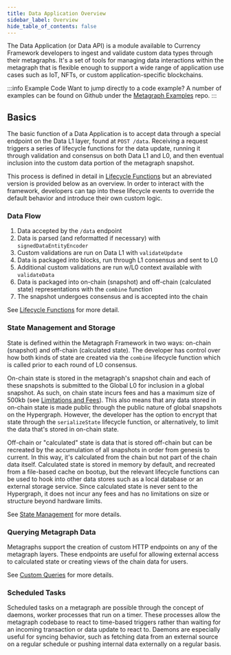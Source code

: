 ```yaml
---
title: Data Application Overview
sidebar_label: Overview
hide_table_of_contents: false
---
```


<intro-end />

The Data Application (or Data API) is a module available to Currency Framework developers to ingest and validate custom data types through their metagraphs. It's a set of tools for managing data interactions within the metagraph that is flexible enough to support a wide range of application use cases such as IoT, NFTs, or custom application-specific blockchains. 

:::info Example Code
Want to jump directly to a code example? A number of examples can be found on Github under the [Metagraph Examples](https://github.com/Constellation-Labs/metagraph-examples/tree/main/examples) repo.
:::


## Basics
The basic function of a Data Application is to accept data through a special endpoint on the Data L1 layer, found at `POST /data`. Receiving a request triggers a series of lifecycle functions for the data update, running it through validation and consensus on both Data L1 and L0, and then eventual inclusion into the custom data portion of the metagraph snapshot. 

This process is defined in detail in [Lifecycle Functions](./lifecycle-functions) but an abreviated version is provided below as an overview. In order to interact with the framework, developers can tap into these lifecycle events to override the default behavior and introduce their own custom logic.

### Data Flow
1. Data accepted by the `/data` endpoint
2. Data is parsed (and reformatted if necessary) with `signedDataEntityEncoder`
3. Custom validations are run on Data L1 with `validateUpdate`
4. Data is packaged into blocks, run through L1 consensus and sent to L0
5. Additional custom validations are run w/L0 context available with `validateData`
6. Data is packaged into on-chain (snapshot) and off-chain (calculated state) representations with the `combine` function
7. The snapshot undergoes consensus and is accepted into the chain

See [Lifecycle Functions](./lifecycle-functions) for more detail.

### State Management and Storage
State is defined within the Metagraph Framework in two ways: on-chain (snapshot) and off-chain (calculated state). The developer has control over how both kinds of state are created via the `combine` lifecycle function which is called prior to each round of L0 consensus. 

On-chain state is stored in the metagraph's snapshot chain and each of these snapshots is submitted to the Global L0 for inclusion in a global snapshot. As such, on chain state incurs fees and has a maximum size of 500kb (see [Limitations and Fees](/metagraphs/concepts/limitations-fees)). This also means that any data stored in on-chain state is made public through the public nature of global snapshots on the Hypergraph. However, the developer has the option to encrypt that state through the `serializeState` lifecycle function, or alternatively, to limit the data that's stored in on-chain state. 

Off-chain or "calculated" state is data that is stored off-chain but can be recreated by the accumulation of all snapshots in order from genesis to current. In this way, it's calculated from the chain but not part of the chain data itself. Calculated state is stored in memory by default, and recreated from a file-based cache on bootup, but the relevant lifecycle functions can be used to hook into other data stores such as a local database or an external storage service. Since calculated state is never sent to the Hypergraph, it does not incur any fees and has no limitations on size or structure beyond hardware limits. 

See [State Management](./state-management) for more details. 

### Querying Metagraph Data
Metagraphs support the creation of custom HTTP endpoints on any of the metagraph layers. These endpoints are useful for allowing external access to calculated state or creating views of the chain data for users. 

See [Custom Queries](/sdk/metagraph-framework/custom-endpoints) for more details. 

### Scheduled Tasks
Scheduled tasks on a metagraph are possible through the concept of daemons, worker processes that run on a timer. These processes allow the metagraph codebase to react to time-based triggers rather than waiting for an incoming transaction or data update to react to. Daemons are especially useful for syncing behavior, such as fetching data from an external source on a regular schedule or pushing internal data externally on a regular basis. 

